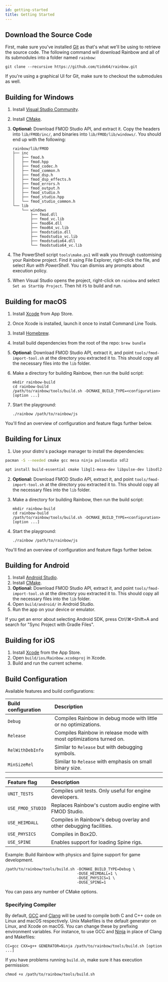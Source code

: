 ```yaml
---
id: getting-started
title: Getting Started
---
```


## Download the Source Code

First, make sure you've installed [Git](https://git-scm.com/downloads) as that's
what we'll be using to retrieve the source code. The following command will
download Rainbow and all of its submodules into a folder named `rainbow`:

`git clone --recursive https://github.com/tido64/rainbow.git`

If you're using a graphical UI for Git, make sure to checkout the submodules as
well.

## Building for Windows

1. Install [Visual Studio Community](https://www.visualstudio.com/vs/community/).

2. Install [CMake](https://cmake.org/download/).

3. **Optional:** Download FMOD Studio API, and extract it. Copy the headers into
   `lib/FMOD/inc/`, and binaries into `lib/FMOD/lib/windows/`. You should end up
   with the following:

    ```shell
    rainbow/lib/FMOD
    ├── inc
    │   ├── fmod.h
    │   ├── fmod.hpp
    │   ├── fmod_codec.h
    │   ├── fmod_common.h
    │   ├── fmod_dsp.h
    │   ├── fmod_dsp_effects.h
    │   ├── fmod_errors.h
    │   ├── fmod_output.h
    │   ├── fmod_studio.h
    │   ├── fmod_studio.hpp
    │   └── fmod_studio_common.h
    └── lib
        └── windows
            ├── fmod.dll
            ├── fmod_vc.lib
            ├── fmod64.dll
            ├── fmod64_vc.lib
            ├── fmodstudio.dll
            ├── fmodstudio_vc.lib
            ├── fmodstudio64.dll
            └── fmodstudio64_vc.lib
    ```

4. The PowerShell script `tools\make.ps1` will walk you through customising your
   Rainbow project. Find it using File Explorer, right-click the file, and
   select _Run with PowerShell_. You can dismiss any prompts about execution
   policy.

5. When Visual Studio opens the project, right-click on `rainbow` and select
   `Set as StartUp Project`. Then hit `F5` to build and run.

## Building for macOS

1. Install [Xcode](https://itunes.apple.com/app/xcode/id497799835?mt=12) from App Store.

2. Once Xcode is installed, launch it once to install Command Line Tools.

3. Install [Homebrew](https://brew.sh/).

4. Install build dependencies from the root of the repo: `brew bundle`

5. **Optional:** Download FMOD Studio API, extract it, and point
   `tools/fmod-import-tool.sh` at the directory you extracted it to. This should
   copy all the necessary files into the `lib` folder.

6. Make a directory for building Rainbow, then run the build script:

    ```shell
    mkdir rainbow-build
    cd rainbow-build
    /path/to/rainbow/tools/build.sh -DCMAKE_BUILD_TYPE=<configuration> [option ...]
    ```

7. Start the playground:

    ```shell
    ./rainbow /path/to/rainbow/js
    ```

You'll find an overview of configuration and feature flags further below.

## Building for Linux

1. Use your distro's package manager to install the dependencies:

<!--DOCUSAURUS_CODE_TABS-->

<!-- ArchLinux -->
```bash
pacman -S --needed cmake gcc mesa ninja pulseaudio sdl2
```

<!-- Debian/Ubuntu -->
```bash
apt install build-essential cmake libgl1-mesa-dev libpulse-dev libsdl2-dev ninja-build pkg-config pulseaudio
```

<!--END_DOCUSAURUS_CODE_TABS-->

2. **Optional:** Download FMOD Studio API, extract it, and point
   `tools/fmod-import-tool.sh` at the directory you extracted it to. This should
   copy all the necessary files into the `lib` folder.

3. Make a directory for building Rainbow, then run the build script:

    ```shell
    mkdir rainbow-build
    cd rainbow-build
    /path/to/rainbow/tools/build.sh -DCMAKE_BUILD_TYPE=<configuration> [option ...]
    ```

4. Start the playground:

    ```shell
    ./rainbow /path/to/rainbow/js
    ```

You'll find an overview of configuration and feature flags further below.

## Building for Android

1. Install [Android Studio](https://developer.android.com/studio/).
2. Install [CMake](https://cmake.org/).
3. **Optional:** Download FMOD Studio API, extract it, and point
   `tools/fmod-import-tool.sh` at the directory you extracted it to. This should
   copy all the necessary files into the `lib` folder.
4. Open `build/android/` in Android Studio.
5. Run the app on your device or emulator.

<aside class="notice">
    If you get an error about selecting Android SDK, press Ctrl/⌘+Shift+A and
    search for "Sync Project with Gradle Files".
</aside>

## Building for iOS

1. Install [Xcode](https://itunes.apple.com/no/app/xcode/id497799835?mt=12) from the App Store.
2. Open `build/ios/Rainbow.xcodeproj` in Xcode.
3. Build and run the current scheme.

## Build Configuration

Available features and build configurations:

| Build configuration | Description                                                         |
|:--------------------|:--------------------------------------------------------------------|
| `Debug`             | Compiles Rainbow in debug mode with little or no optimizations.     |
| `Release`           | Compiles Rainbow in release mode with most optimizations turned on. |
| `RelWithDebInfo`    | Similar to `Release` but with debugging symbols.                    |
| `MinSizeRel`        | Similar to `Release` with emphasis on small binary size.            |

| Feature flag      | Description                                                         |
|:------------------|:--------------------------------------------------------------------|
| `UNIT_TESTS`      | Compiles unit tests. Only useful for engine developers.             |
| `USE_FMOD_STUDIO` | Replaces Rainbow's custom audio engine with FMOD Studio.            |
| `USE_HEIMDALL`    | Compiles in Rainbow's debug overlay and other debugging facilities. |
| `USE_PHYSICS`     | Compiles in Box2D.                                                  |
| `USE_SPINE`       | Enables support for loading Spine rigs.                             |

Example: Build Rainbow with physics and Spine support for game development.

```shell
/path/to/rainbow/tools/build.sh -DCMAKE_BUILD_TYPE=Debug \
                                -DUSE_HEIMDALL=1 \
                                -DUSE_PHYSICS=1 \
                                -DUSE_SPINE=1
```

You can pass any number of CMake options.

### Specifying Compiler

By default, [GCC](https://gcc.gnu.org/) and [Clang](https://clang.llvm.org/)
will be used to compile both C and C++ code on Linux and macOS respectively.
Unix Makefiles is the default generator on Linux, and Xcode on macOS. You can
change these by prefixing environment variables. For instance, to use GCC and
[Ninja](https://ninja-build.org/) in place of Clang and Makefiles:

`CC=gcc CXX=g++ GENERATOR=Ninja /path/to/rainbow/tools/build.sh [option ...]`

If you have problems running `build.sh`, make sure it has execution permission:

`chmod +x /path/to/rainbow/tools/build.sh`

